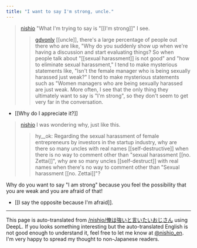 ```yaml
---
title: "I want to say I'm strong, uncle."
---
```


> [nishio](https://x.com/nishio/status/1829366956862189708) "What I'm trying to say is "[[I'm strong]]" I see.
>  >[gdvonly](https://x.com/gdvonly/status/1829366956862189708) [[uncle]], there's a large percentage of people out there who are like, "Why do you suddenly show up when we're having a discussion and start evaluating things?
> So when people talk about "[[sexual harassment]] is not good" and "how to eliminate sexual harassment," I tend to make mysterious statements like, "Isn't the female manager who is being sexually harassed just weak?" I tend to make mysterious statements such as "Women managers who are being sexually harassed are just weak.
>  More often, I see that the only thing they ultimately want to say is "I'm strong", so they don't seem to get very far in the conversation.
- [[Why do I appreciate it?]]

> [nishio](https://x.com/nishio/status/1829448057131597987) I was wondering why, just like this.
>  >hy__ok: Regarding the sexual harassment of female entrepreneurs by investors in the startup industry, why are there so many uncles with real names [[self-destructive]] when there is no way to comment other than "sexual harassment [[no. Zettai]]", why are so many uncles [[self-destruct]] with real names when there's no way to comment other than "Sexual harassment [[no. Zettai]]"?

Why do you want to say "I am strong" because you feel the possibility that you are weak and you are afraid of that!
- [[I say the opposite because I'm afraid]].

---
This page is auto-translated from [/nishio/俺は強いと言いたいおじさん](https://scrapbox.io/nishio/俺は強いと言いたいおじさん) using DeepL. If you looks something interesting but the auto-translated English is not good enough to understand it, feel free to let me know at [@nishio_en](https://twitter.com/nishio_en). I'm very happy to spread my thought to non-Japanese readers.